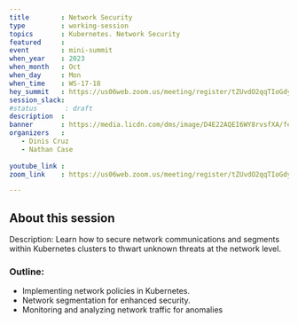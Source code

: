 ```yaml
---
title        : Network Security
type         : working-session
topics       : Kubernetes. Network Security
featured     :
event        : mini-summit
when_year    : 2023
when_month   : Oct
when_day     : Mon
when_time    : WS-17-18
hey_summit   : https://us06web.zoom.us/meeting/register/tZUvdO2qqTIoGdyk4oKgHK48W1-Dj5cvXEuk
session_slack:
#status       : draft
description  :
banner       : https://media.licdn.com/dms/image/D4E22AQEI6WY8rvsfXA/feedshare-shrink_1280/0/1693517367732?e=1697068800&v=beta&t=TgknhM1BSbGdG9aiqQFH61EW97ln4tHjIqJe-tyZyR4
organizers   :
   - Dinis Cruz
   - Nathan Case
  
youtube_link : 
zoom_link    : https://us06web.zoom.us/meeting/register/tZUvdO2qqTIoGdyk4oKgHK48W1-Dj5cvXEuk

---
```



## About this session
Description: Learn how to secure network communications and segments within Kubernetes clusters to thwart unknown threats at the network level.

### Outline:
- Implementing network policies in Kubernetes.
- Network segmentation for enhanced security.
- Monitoring and analyzing network traffic for anomalies
